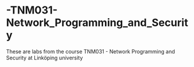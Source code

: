 # -TNM031-Network_Programming_and_Security
These are labs from the course TNM031 - Network Programming and Security at Linköping university
